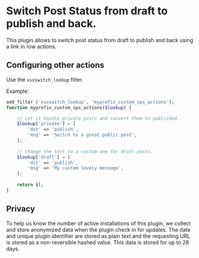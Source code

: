 # Switch Post Status from draft to publish and back.

This plugin allows to switch post status from draft to publish and back using a link in row actions.

## Configuring other actions

Use the `xsxswitch_lookup` filter.

Example:

```php
add_filter ('xsxswitch_lookup', 'myprefix_custom_sps_actions');
function myprefix_custom_sps_actions($lookup) {

	// Let it handle private posts and convert them to published.
	$lookup['private'] = [
		'dst' => 'publish',
		'msg' => 'Switch to a great public post',
	];
	
	// Change the text to a custom one for draft posts.
	$lookup['draft'] = [
		'dst' => 'publish',
		'msg' => 'My custom lovely message',
	];
	
	return $l;
}
```


## Privacy

To help us know the number of active installations of this plugin, we collect and store anonymized data when the plugin check in for updates. The date and unique plugin identifier are stored as plain text and the requesting URL is stored as a non-reversible hashed value. This data is stored for up to 28 days.

